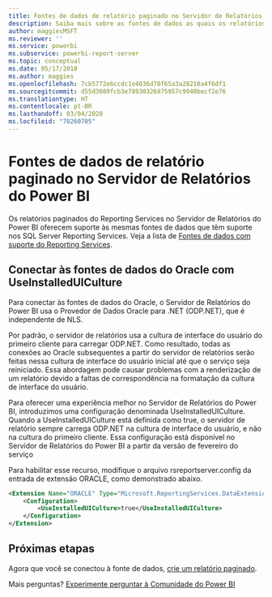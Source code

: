 ```yaml
---
title: Fontes de dados de relatório paginado no Servidor de Relatórios do Power BI
description: Saiba mais sobre as fontes de dados as quais os relatórios paginados (.rdl) podem se conectar no Servidor de Relatórios do Power BI.
author: maggiesMSFT
ms.reviewer: ''
ms.service: powerbi
ms.subservice: powerbi-report-server
ms.topic: conceptual
ms.date: 05/17/2018
ms.author: maggies
ms.openlocfilehash: 7cb5772e6ccdc1e4036d70f65a3a28210a4f6df1
ms.sourcegitcommit: d55d3089fcb3e78930326975957c9940becf2e76
ms.translationtype: HT
ms.contentlocale: pt-BR
ms.lasthandoff: 03/04/2020
ms.locfileid: "78260705"
---
```

# <a name="paginated-report-data-sources--in-power-bi-report-server"></a>Fontes de dados de relatório paginado no Servidor de Relatórios do Power BI
Os relatórios paginados do Reporting Services no Servidor de Relatórios do Power BI oferecem suporte às mesmas fontes de dados que têm suporte nos SQL Server Reporting Services. Veja a lista de [Fontes de dados com suporte do Reporting Services](https://docs.microsoft.com/sql/reporting-services/report-data/data-sources-supported-by-reporting-services-ssrs).

## <a name="connect-to-oracle-data-sources-with-useinstalleduiculture"></a>Conectar às fontes de dados do Oracle com UseInstalledUICulture

Para conectar às fontes de dados do Oracle, o Servidor de Relatórios do Power BI usa o Provedor de Dados Oracle para .NET (ODP.NET), que é independente de NLS.

Por padrão, o servidor de relatórios usa a cultura de interface do usuário do primeiro cliente para carregar ODP.NET.  Como resultado, todas as conexões ao Oracle subsequentes a partir do servidor de relatórios serão feitas nessa cultura de interface do usuário inicial até que o serviço seja reiniciado.  Essa abordagem pode causar problemas com a renderização de um relatório devido a faltas de correspondência na formatação da cultura de interface do usuário.

Para oferecer uma experiência melhor no Servidor de Relatórios do Power BI, introduzimos uma configuração denominada UseInstalledUICulture. Quando a UseInstalledUICulture está definida como true, o servidor de relatório sempre carrega ODP.NET na cultura de interface do usuário, e não na cultura do primeiro cliente.
Essa configuração está disponível no Servidor de Relatórios do Power BI a partir da versão de fevereiro do serviço

Para habilitar esse recurso, modifique o arquivo rsreportserver.config da entrada de extensão ORACLE, como demonstrado abaixo.
```xml
<Extension Name="ORACLE" Type="Microsoft.ReportingServices.DataExtensions.OracleClientConnectionWrapper,Microsoft.ReportingServices.DataExtensions">
    <Configuration>
        <UseInstalledUICulture>true</UseInstalledUICulture>
    </Configuration>
</Extension>
```

## <a name="next-steps"></a>Próximas etapas
Agora que você se conectou à fonte de dados, [crie um relatório paginado](quickstart-create-paginated-report.md).  


Mais perguntas? [Experimente perguntar à Comunidade do Power BI](https://community.powerbi.com/)
